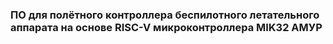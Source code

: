 ### ПО для полётного контроллера беспилотного летательного аппарата на основе RISC-V микроконтроллера MIK32 АМУР
